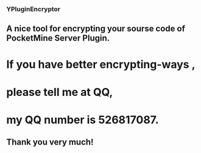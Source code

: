 ### YPluginEncryptor
## A nice tool for encrypting your sourse code of PocketMine Server Plugin.
# If you have better encrypting-ways ,
# please tell me at QQ,
# my QQ number is 526817087.
## Thank you very much!
 
